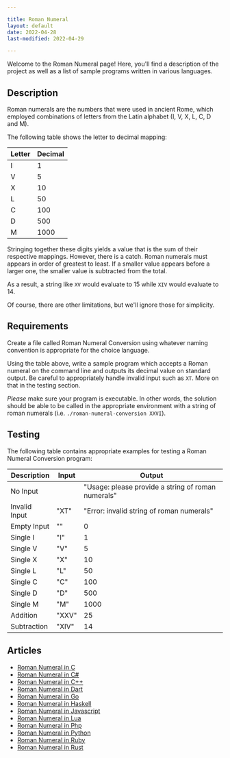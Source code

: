 ```yaml
---

title: Roman Numeral
layout: default
date: 2022-04-28
last-modified: 2022-04-29

---
```


Welcome to the Roman Numeral page! Here, you'll find a description of the project as well as a list of sample programs written in various languages.

## Description

Roman numerals are the numbers that were used in ancient Rome, which employed
combinations of letters from the Latin alphabet (I, V, X, L, C, D and M).

The following table shows the letter to decimal mapping:

| Letter | Decimal |
| ------ | ------- |
| I      | 1       |
| V      | 5       |
| X      | 10      |
| L      | 50      |
| C      | 100     |
| D      | 500     |
| M      | 1000    |

Stringing together these digits yields a value that is the sum of their
respective mappings. However, there is a catch. Roman numerals must appears in
order of greatest to least. If a smaller value appears before a larger one,
the smaller value is subtracted from the total.

As a result, a string like `XV` would evaluate to 15 while `XIV` would
evaluate to 14.

Of course, there are other limitations, but we'll ignore those for simplicity.


## Requirements

Create a file called Roman Numeral Conversion using whatever naming
convention is appropriate for the choice language.

Using the table above, write a sample program which accepts a Roman numeral on
the command line and outputs its decimal value on standard output. Be careful
to appropriately handle invalid input such as `XT`. More on that in the testing
section.

_Please_ make sure your program is executable. In other words, the solution
should be able to be called in the appropriate environment with a string
of roman numerals (i.e. `./roman-numeral-conversion XXVI`).


## Testing

The following table contains appropriate examples for testing a Roman Numeral
Conversion program:

| Description   | Input | Output                                             |
| ------------- | ----- | -------------------------------------------------- |
| No Input      |       | "Usage: please provide a string of roman numerals" |
| Invalid Input | "XT"  | "Error: invalid string of roman numerals"          |
| Empty Input   | ""    | 0                                                  |
| Single I      | "I"   | 1                                                  |
| Single V      | "V"   | 5                                                  |
| Single X      | "X"   | 10                                                 |
| Single L      | "L"   | 50                                                 |
| Single C      | "C"   | 100                                                |
| Single D      | "D"   | 500                                                |
| Single M      | "M"   | 1000                                               |
| Addition      | "XXV" | 25                                                 |
| Subtraction   | "XIV" | 14                                                 |


## Articles

- [Roman Numeral in C](https://sampleprograms.io/projects/roman-numeral/c)
- [Roman Numeral in C#](https://sampleprograms.io/projects/roman-numeral/c-sharp)
- [Roman Numeral in C++](https://sampleprograms.io/projects/roman-numeral/c-plus-plus)
- [Roman Numeral in Dart](https://sampleprograms.io/projects/roman-numeral/dart)
- [Roman Numeral in Go](https://sampleprograms.io/projects/roman-numeral/go)
- [Roman Numeral in Haskell](https://sampleprograms.io/projects/roman-numeral/haskell)
- [Roman Numeral in Javascript](https://sampleprograms.io/projects/roman-numeral/javascript)
- [Roman Numeral in Lua](https://sampleprograms.io/projects/roman-numeral/lua)
- [Roman Numeral in Php](https://sampleprograms.io/projects/roman-numeral/php)
- [Roman Numeral in Python](https://sampleprograms.io/projects/roman-numeral/python)
- [Roman Numeral in Ruby](https://sampleprograms.io/projects/roman-numeral/ruby)
- [Roman Numeral in Rust](https://sampleprograms.io/projects/roman-numeral/rust)